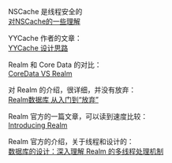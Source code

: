 NSCache 是线程安全的  
[对NSCache的一些理解](https://www.jianshu.com/p/47400383dfe0)

YYCache 作者的文章：  
[YYCache 设计思路](https://blog.ibireme.com/2015/10/26/yycache/)

Realm 和 Core Data 的对比：  
[CoreData VS Realm](http://www.iiiyu.com/2016/01/19/CoreData-VS-Realm/)

对 Realm 的介绍，很详细，并没有放弃：  
[Realm数据库 从入门到“放弃”](https://juejin.im/post/580cf6f1570c350068f11080)

Realm 官方的一篇文章，可以读到速度比较：  
[Introducing Realm](https://realm.io/blog/introducing-realm/)

Realm 官方的介绍，关于线程和设计的：  
[数据库的设计：深入理解 Realm 的多线程处理机制](https://academy.realm.io/cn/posts/threading-deep-dive/)